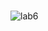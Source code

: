 <br>![lab6](https://github.com/dawidolko/Internet-Technologies/tree/57d81bf39e95c701765469a911aed13adacaae7c/LAB6/TASK5)
   
